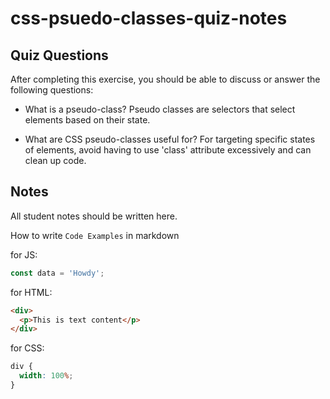 # css-psuedo-classes-quiz-notes

## Quiz Questions

After completing this exercise, you should be able to discuss or answer the following questions:

- What is a pseudo-class?
  Pseudo classes are selectors that select elements based on their state.

- What are CSS pseudo-classes useful for?
  For targeting specific states of elements, avoid having to use 'class' attribute excessively and can clean up code.

## Notes

All student notes should be written here.

How to write `Code Examples` in markdown

for JS:

```javascript
const data = 'Howdy';
```

for HTML:

```html
<div>
  <p>This is text content</p>
</div>
```

for CSS:

```css
div {
  width: 100%;
}
```
